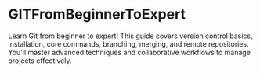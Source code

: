 # GITFromBeginnerToExpert
Learn Git from beginner to expert! This guide covers version control basics, installation, core commands, branching, merging, and remote repositories. You'll master advanced techniques and collaborative workflows to manage projects effectively.
